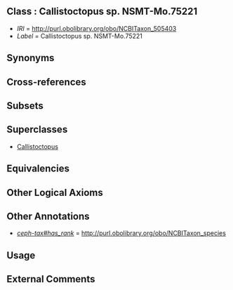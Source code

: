 
## Class : Callistoctopus sp. NSMT-Mo.75221

 * *IRI* = http://purl.obolibrary.org/obo/NCBITaxon_505403
 * *Label* = Callistoctopus sp. NSMT-Mo.75221

## Synonyms


## Cross-references


## Subsets


## Superclasses

 * [Callistoctopus](../../NCBITaxon/96/NCBITaxon_505396.md)

## Equivalencies


## Other Logical Axioms


## Other Annotations

 * *[ceph-tax#has_rank](../../ceph-tax#has/nk/ceph-tax#has_rank.md)* = http://purl.obolibrary.org/obo/NCBITaxon_species

## Usage


## External Comments

